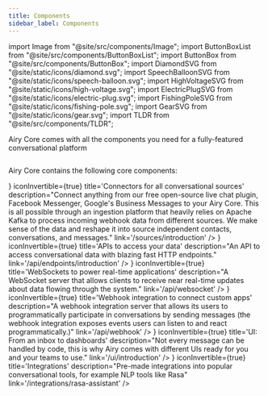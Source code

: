 ```yaml
---
title: Components
sidebar_label: Components
---
```


import Image from "@site/src/components/Image";
import ButtonBoxList from "@site/src/components/ButtonBoxList";
import ButtonBox from "@site/src/components/ButtonBox";
import DiamondSVG from "@site/static/icons/diamond.svg";
import SpeechBalloonSVG from "@site/static/icons/speech-balloon.svg";
import HighVoltageSVG from "@site/static/icons/high-voltage.svg";
import ElectricPlugSVG from "@site/static/icons/electric-plug.svg";
import FishingPoleSVG from "@site/static/icons/fishing-pole.svg";
import GearSVG from "@site/static/icons/gear.svg";
import TLDR from "@site/src/components/TLDR";

<TLDR>

Airy Core comes with all the components you need for a fully-featured conversational platform

</TLDR>

<Image lightModePath="img/getting-started/components-light.png" darkModePath="img/getting-started/components-dark.png"/>

Airy Core contains the following core components:

<ButtonBoxList>
<ButtonBox
    icon={<SpeechBalloonSVG />}
    iconInvertible={true}
    title='Connectors for all conversational sources'
    description="Connect anything from our free open-source live chat plugin, Facebook Messenger, Google's Business Messages to your Airy Core. This is all possible through an ingestion platform that heavily relies on Apache Kafka to process incoming webhook data from different sources. We make sense of the data and reshape it into source independent contacts, conversations, and messages."
    link='/sources/introduction'
/>
<ButtonBox
    icon={<HighVoltageSVG />}
    iconInvertible={true}
    title='APIs to access your data'
    description="An API to access conversational data with blazing fast HTTP endpoints."
    link='/api/endpoints/introduction'
/>
<ButtonBox
    icon={<ElectricPlugSVG />}
    iconInvertible={true}
    title='WebSockets to power real-time applications'
    description="A WebSocket server that allows clients to receive near real-time updates about data flowing through the system."
    link='/api/websocket'
/>
<ButtonBox
    icon={<FishingPoleSVG />}
    iconInvertible={true}
    title='Webhook integration to connect custom apps'
    description="A webhook integration server that allows its users to programmatically participate in conversations by sending messages (the webhook integration exposes events users can listen to and react programmatically.)"
    link='/api/webhook'
/>
<ButtonBox
    icon={<DiamondSVG />}
    iconInvertible={true}
    title='UI: From an inbox to dashboards'
    description="Not every message can be handled by code, this is why Airy comes with different UIs ready for you and your teams to use."
    link='/ui/introduction'
/>
<ButtonBox
    icon={<GearSVG />}
    iconInvertible={true}
    title='Integrations'
    description="Pre-made integrations into popular conversational tools, for example NLP tools like Rasa"
    link='/integrations/rasa-assistant'
/>
</ButtonBoxList>
